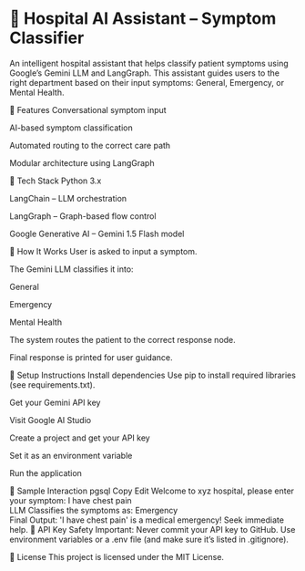 # 🤖 Hospital AI Assistant – Symptom Classifier
An intelligent hospital assistant that helps classify patient symptoms using Google’s Gemini LLM and LangGraph. This assistant guides users to the right department based on their input symptoms: General, Emergency, or Mental Health.

📌 Features
Conversational symptom input

AI-based symptom classification

Automated routing to the correct care path

Modular architecture using LangGraph

🧠 Tech Stack
Python 3.x

LangChain – LLM orchestration

LangGraph – Graph-based flow control

Google Generative AI – Gemini 1.5 Flash model

🚀 How It Works
User is asked to input a symptom.

The Gemini LLM classifies it into:

General

Emergency

Mental Health

The system routes the patient to the correct response node.

Final response is printed for user guidance.

🔧 Setup Instructions
Install dependencies
Use pip to install required libraries (see requirements.txt).

Get your Gemini API key

Visit Google AI Studio

Create a project and get your API key

Set it as an environment variable

Run the application

🧪 Sample Interaction
pgsql
Copy
Edit
Welcome to xyz hospital, please enter your symptom: I have chest pain  
LLM Classifies the symptoms as: Emergency  
Final Output: 'I have chest pain' is a medical emergency! Seek immediate help.
🔐 API Key Safety
Important: Never commit your API key to GitHub. Use environment variables or a .env file (and make sure it’s listed in .gitignore).

📃 License
This project is licensed under the MIT License.
